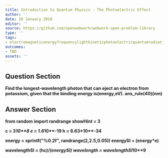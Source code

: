 ```yaml
---
title: Introduction to Quantum Physics - The Photoelectric Effect
author: ''
date: 26 January 2018
editor: ''
source: https://github.com/openwebwork/webwork-open-problem-library
type: ''
tags:
- electromagneticenergyfrequencylightkineticphotoelectricquantumradiationwavelength
outcomes:
- TBD
assets: ''
---
```


## Question Section 

<b>
 
Find the longest-wavelength photon that can eject an electron from potassium, given that the binding energy is(energy,eV).
ans_rule(40)(nm)


## Answer Section

from random import randrange
showHint = 3

c = 3*10**8
e = 1.6*10**-19
h = 6.63*10**-34

energy = sprintf("%0.2f", randrange(2,2.5,0.05))
energySI = (energy*e)

wavelengthSI = (h*c)/(energySI)
wavelength = wavelengthSI*10**9